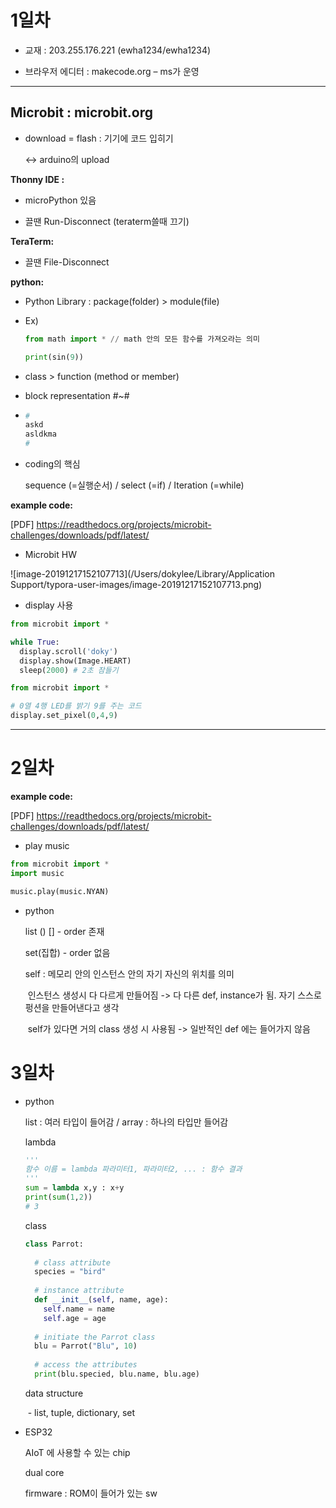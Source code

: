 # 1일차

- 교재 : 203.255.176.221 (ewha1234/ewha1234)

- 브라우저 에디터 : makecode.org – ms가 운영

***

## Microbit : microbit.org

- download = flash : 기기에 코드 입히기

  <-> arduino의 upload

**Thonny IDE :**

- microPython 있음

- 끌땐 Run-Disconnect (teraterm쓸때 끄기)

**TeraTerm:**

- 끌땐 File-Disconnect

**python:**

- Python Library : package(folder) > module(file)

- Ex) 

  ```python
  from math import * // math 안의 모든 함수를 가져오라는 의미
  
  print(sin(9))
  ```

- class > function (method or member)

-  block representation #~#

- ```python
  #
  askd
  asldkma
  #
  ```

- coding의 핵심

  sequence (=실행순서) / select (=if) / Iteration (=while)

**example code:**

[PDF] https://readthedocs.org/projects/microbit-challenges/downloads/pdf/latest/

- Microbit HW

![image-20191217152107713](/Users/dokylee/Library/Application Support/typora-user-images/image-20191217152107713.png)

- display 사용

```python
from microbit import *

while True:
  display.scroll('doky')
  display.show(Image.HEART)
  sleep(2000) # 2초 잠들기
```

```python
from microbit import *

# 0열 4행 LED를 밝기 9를 주는 코드
display.set_pixel(0,4,9) 
```

***

# 2일차

 **example code:**

[PDF] https://readthedocs.org/projects/microbit-challenges/downloads/pdf/latest/

- play music

```python
from microbit import *
import music

music.play(music.NYAN)
```

- python

   list () [] - order 존재

  set(집합) - order 없음

  self : 메모리 안의 인스턴스 안의 자기 자신의 위치를 의미

  ​		인스턴스 생성시 다 다르게 만들어짐 ->  다 다른 def, instance가 됨. 자기 스스로 펑션을 만들어낸다고 생각

  ​		self가 있다면 거의 class 생성 시 사용됨 -> 일반적인 def 에는 들어가지 않음

 

# 3일차

- python

  list : 여러 타입이 들어감 / array : 하나의 타입만 들어감

  lambda

  ```python
  '''
  함수 이름 = lambda 파라미터1, 파라미터2, ... : 함수 결과
  '''
  sum = lambda x,y : x+y
  print(sum(1,2))
  # 3
  ```

  class

  ```python
  class Parrot:
    
    # class attribute
    species = "bird"
    
    # instance attribute
    def __init__(self, name, age):
      self.name = name
      self.age = age
      
    # initiate the Parrot class
    blu = Parrot("Blu", 10)
    
    # access the attributes
    print(blu.specied, blu.name, blu.age)
  ```

  data structure

  ​	- list, tuple, dictionary, set

- ESP32

  AIoT 에 사용할 수 있는 chip

  dual core

  firmware : ROM이 들어가 있는 sw

  

  

  